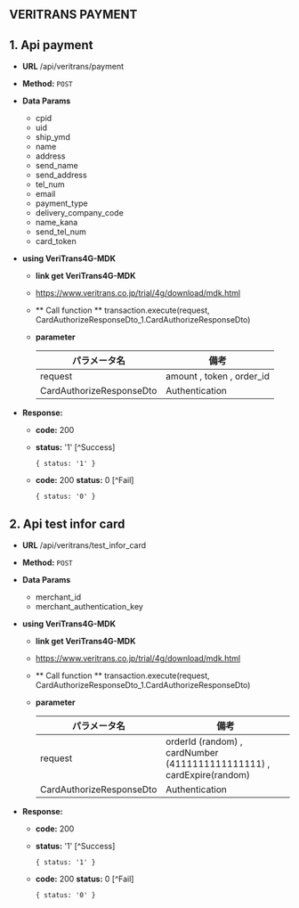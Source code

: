 ## **VERITRANS PAYMENT**
## 1. Api payment
- **URL**
  /api/veritrans/payment
- **Method:**
  `POST`
- **Data Params**
    + cpid
    + uid
    + ship_ymd
    + name
    + address
    + send_name
    + send_address
    + tel_num
    + email
    + payment_type
    + delivery_company_code
    + name_kana
    + send_tel_num
    + card_token

- **using VeriTrans4G-MDK**
    + **link get VeriTrans4G-MDK** 
    + https://www.veritrans.co.jp/trial/4g/download/mdk.html
    + ** Call function ** transaction.execute(request, CardAuthorizeResponseDto_1.CardAuthorizeResponseDto)
    + **parameter**

        | パラメータ名 | 備考 |
        | ------ | ------ |
        | request | amount , token , order_id  |
        | CardAuthorizeResponseDto | Authentication|
        

- **Response:**

  - **code:** 200 
  - **status:** '1' [^Success]

      `{
        status: '1'
      }`
  - **code:** 200 
      **status:** 0 [^Fail]

      `{
        status: '0'
      }`
## 2. Api test infor card
- **URL**
  /api/veritrans/test_infor_card
- **Method:**
  `POST`
- **Data Params**
    + merchant_id
    + merchant_authentication_key
- **using VeriTrans4G-MDK**
    + **link get VeriTrans4G-MDK** 
    + https://www.veritrans.co.jp/trial/4g/download/mdk.html
    + ** Call function ** transaction.execute(request, CardAuthorizeResponseDto_1.CardAuthorizeResponseDto)
    + **parameter**

        | パラメータ名 | 備考 |
        | ------ | ------ |
        | request | orderId (random) , cardNumber (4111111111111111) , cardExpire(random)  |
        | CardAuthorizeResponseDto | Authentication|
        

- **Response:**

  - **code:** 200 
  - **status:** '1' [^Success]

      `{
        status: '1'
      }`
  - **code:** 200 
      **status:** 0 [^Fail]

      `{
        status: '0'
      }`
